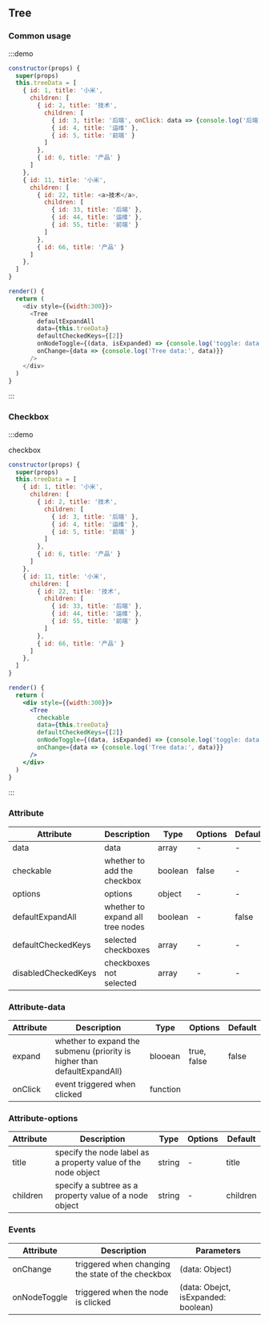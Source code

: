 ## Tree

### Common usage

:::demo

```js
constructor(props) {
  super(props)
  this.treeData = [
    { id: 1, title: '小米',
      children: [
        { id: 2, title: '技术',
          children: [
            { id: 3, title: '后端', onClick: data => {console.log('后端：', data)} }, 
            { id: 4, title: '运维' },
            { id: 5, title: '前端' }
          ]
        },
        { id: 6, title: '产品' }
      ]
    },
    { id: 11, title: '小米',
      children: [
        { id: 22, title: <a>技术</a>,
          children: [
            { id: 33, title: '后端' }, 
            { id: 44, title: '运维' },
            { id: 55, title: '前端' }
          ]
        },
        { id: 66, title: '产品' }
      ]
    },
  ]
}

render() {
  return (
    <div style={{width:300}}>
      <Tree
        defaultExpandAll
        data={this.treeData}
        defaultCheckedKeys={[2]}
        onNodeToggle={(data, isExpanded) => {console.log('toggle: data isExpanded', data, isExpanded)}}
        onChange={data => {console.log('Tree data:', data)}}
      />
    </div>
  )
}
```
:::


### Checkbox

:::demo

checkbox

```jsx
constructor(props) {
  super(props)
  this.treeData = [
    { id: 1, title: '小米',
      children: [
        { id: 2, title: '技术',
          children: [
            { id: 3, title: '后端' }, 
            { id: 4, title: '运维' },
            { id: 5, title: '前端' }
          ]
        },
        { id: 6, title: '产品' }
      ]
    },
    { id: 11, title: '小米',
      children: [
        { id: 22, title: '技术',
          children: [
            { id: 33, title: '后端' }, 
            { id: 44, title: '运维' },
            { id: 55, title: '前端' }
          ]
        },
        { id: 66, title: '产品' }
      ]
    },
  ]
}

render() {
  return (
    <div style={{width:300}}>
      <Tree
        checkable
        data={this.treeData}
        defaultCheckedKeys={[2]}
        onNodeToggle={(data, isExpanded) => {console.log('toggle: data isExpanded', data, isExpanded)}}
        onChange={data => {console.log('Tree data:', data)}}
      />
    </div>
  )
}
```
:::


### Attribute

| Attribute | Description | Type | Options | Default |
| ------- | ------- | ------- | ------- | ------- |
| data | data | array | - | - |
| checkable | whether to add the checkbox | boolean | false | - |
| options | options | object | - | - |
| defaultExpandAll | whether to expand all tree nodes | boolean | - | false |
| defaultCheckedKeys | selected checkboxes | array | - | - |
| disabledCheckedKeys | checkboxes not selected | array | - | - |

### Attribute-data

| Attribute | Description | Type | Options | Default |
| ------- | ------- | ------- | ------- | ------- |
| expand | whether to expand the submenu (priority is higher than defaultExpandAll) | blooean | true, false | false |
| onClick | event triggered when clicked | function

### Attribute-options

| Attribute | Description | Type | Options | Default |
| ----------| ------- | ------- | ------- | ------- |
| title | specify the node label as a property value of the node object | string | - | title |
| children | specify a subtree as a property value of a node object | string | - | children |

### Events

| Attribute | Description | Parameters |
| -------- | ----- | ---- |
| onChange | triggered when changing the state of the checkbox | (data: Object) |
| onNodeToggle | triggered when the node is clicked | (data: Obejct, isExpanded: boolean) |

[//]: # (
| onDragStart |
| onDragEnter |
| onDragOver |
| onDragLeave |
| onDragEnd |
| onDrop |
)

